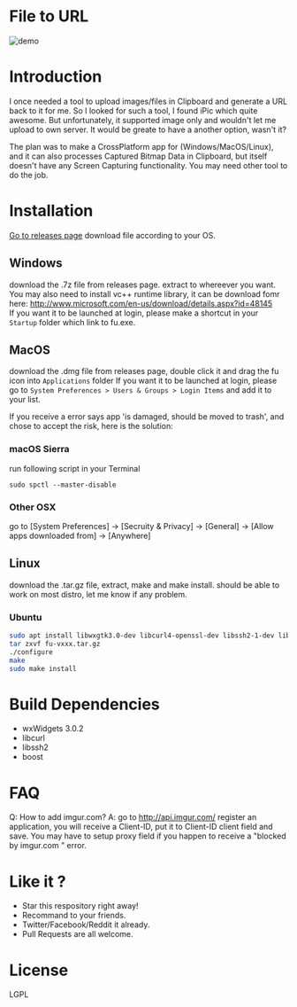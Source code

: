 # File to URL

![demo](https://github.com/klesh/fu/raw/master/example.gif)
# Introduction

I once needed a tool to upload images/files in Clipboard and generate a URL back to it for me. So I looked for such a tool, I found iPic which quite awesome. But unfortunately, it supported image only and wouldn't let me upload to own server. It would be greate to have a another option, wasn't it?   

The plan was to make a CrossPlatform app for (Windows/MacOS/Linux), and it can also processes Captured Bitmap Data in Clipboard, but itself doesn't have any Screen Capturing functionality. You may need other tool to do the job.

# Installation

[Go to releases page](https://github.com/klesh/fu/releases) download file according to your OS.

## Windows

  download the .7z file from releases page. extract to whereever you want.   
  You may also need to install vc++ runtime library, it can be download fomr here: http://www.microsoft.com/en-us/download/details.aspx?id=48145   
  If you want it to be launched at login, please make a shortcut in your `Startup` folder which link to fu.exe.

## MacOS

  download the .dmg file from releases page, double click it and drag the fu icon into `Applications` folder
  If you want it to be launched at login, please go to `System Preferences > Users & Groups > Login Items` and add it to your list.

  If you receive a error says app 'is damaged, should be moved to trash', and chose to accept the risk, here is the solution:

  ### macOS Sierra
  run following script in your Terminal
  ```
  sudo spctl --master-disable
  ```

  ### Other OSX
  go to [System Preferences] -> [Secruity & Privacy] -> [General] -> [Allow apps downloaded from] -> [Anywhere]

## Linux

  download the .tar.gz file, extract, make and make install.
  should be able to work on most distro, let me know if any problem.

### Ubuntu
```bash
sudo apt install libwxgtk3.0-dev libcurl4-openssl-dev libssh2-1-dev libboost1.61-dev libappindicator3-dev
tar zxvf fu-vxxx.tar.gz
./configure
make
sudo make install
```

# Build Dependencies

  * wxWidgets 3.0.2
  * libcurl
  * libssh2
  * boost

# FAQ

   Q: How to add imgur.com?
   A: go to http://api.imgur.com/ register an application, you will receive a Client-ID, put it to Client-ID client field and save. You may have to setup proxy field if you happen to receive a "blocked by imgur.com " error.

# Like it ?

  * Star this respository right away!
  * Recommand to your friends.
  * Twitter/Facebook/Reddit it already.
  * Pull Requests are all welcome.

# License

LGPL
